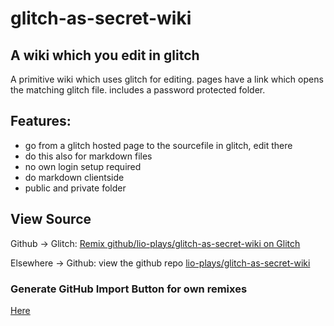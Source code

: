 # glitch-as-secret-wiki

## A wiki which you edit in glitch

A primitive wiki which uses glitch for editing. pages have a link which opens the matching glitch file. includes a password protected folder.

## Features: 
* go from a glitch hosted page to the sourcefile in glitch, edit there
* do this also for markdown files
* no own login setup required
* do markdown clientside
* public and private folder

## View Source

Github -> Glitch: [Remix github/lio-plays/glitch-as-secret-wiki on Glitch](https://glitch.com/edit/#!/import/github/lio-plays/glitch-as-secret-wiki)

Elsewhere -> Github: view the github repo [lio-plays/glitch-as-secret-wiki](https://github.com/lio-plays/glitch-as-secret-wiki)

### Generate GitHub Import Button for own remixes

[Here](https://github-import.glitch.me/)
